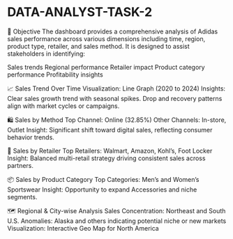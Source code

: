 # DATA-ANALYST-TASK-2

🎯 Objective
The dashboard provides a comprehensive analysis of Adidas sales performance across various dimensions including time, region, product type, retailer, and sales method. It is designed to assist stakeholders in identifying:

Sales trends
Regional performance
Retailer impact
Product category performance
Profitability insights

📈 Sales Trend Over Time
Visualization: Line Graph (2020 to 2024)
Insights:
Clear sales growth trend with seasonal spikes.
Drop and recovery patterns align with market cycles or campaigns.

🛍️ Sales by Method
Top Channel: Online (32.85%)
Other Channels: In-store, Outlet
Insight: Significant shift toward digital sales, reflecting consumer behavior trends.

🏪 Sales by Retailer
Top Retailers: Walmart, Amazon, Kohl’s, Foot Locker
Insight: Balanced multi-retail strategy driving consistent sales across partners.

📦 Sales by Product Category
Top Categories: Men’s and Women’s Sportswear
Insight: Opportunity to expand Accessories and niche segments.

🗺️ Regional & City-wise Analysis
Sales Concentration: Northeast and South U.S.
Anomalies: Alaska and others indicating potential niche or new markets
Visualization: Interactive Geo Map for North America
